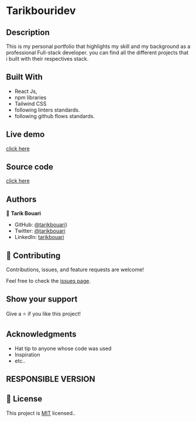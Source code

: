 
# Tarikbouridev

## Description

This is my personal portfolio that highlights my skill and my background as a professional Full-stack developer. 
you can find all  the different projects that i built with their respectives stack.  

## Built With

- React Js,
- npm libraries
- Tailwind CSS 
- following linters standards.
- following github flows standards.

## Live demo 
[click here](rr)

## Source code 
[click here](rr)
## Authors

👤 **Tarik Bouari**

- GitHub: [@tarikbouari](https://github.com/tarikbouari))
- Twitter: [@tarikbouari](https://twitter.com/TarikBouari)
- LinkedIn: [tarikbouari](https://www.linkedin.com/in/tarik-bouari-44b7191a6/)

## 🤝 Contributing

Contributions, issues, and feature requests are welcome!

Feel free to check the [issues page](../../issues/).

## Show your support

Give a ⭐️ if you like this project!

## Acknowledgments

- Hat tip to anyone whose code was used
- Inspiration
- etc..

## RESPONSIBLE VERSION 

## 📝 License

This project is [MIT](./MIT.md) licensed..
